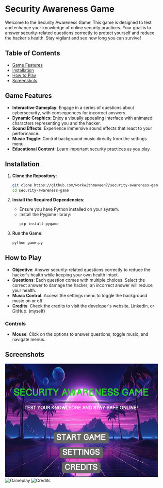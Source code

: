 # Security Awareness Game

Welcome to the Security Awareness Game! This game is designed to test and enhance your knowledge of online security practices. Your goal is to answer security-related questions correctly to protect yourself and reduce the hacker's health. Stay vigilant and see how long you can survive!

## Table of Contents
- [Game Features](#game-features)
- [Installation](#installation)
- [How to Play](#how-to-play)
- [Screenshots](#screenshots)

## Game Features
- **Interactive Gameplay**: Engage in a series of questions about cybersecurity, with consequences for incorrect answers.
- **Dynamic Graphics**: Enjoy a visually appealing interface with animated characters representing you and the hacker.
- **Sound Effects**: Experience immersive sound effects that react to your performance.
- **Music Toggle**: Control background music directly from the settings menu.
- **Educational Content**: Learn important security practices as you play.

## Installation

1. **Clone the Repository**:
    ```bash
    git clone https://github.com/workwithnaveen7/security-awareness-game.git
    cd security-awareness-game
    ```

2. **Install the Required Dependencies**:
    - Ensure you have Python installed on your system.
    - Install the Pygame library:
      ```bash
      pip install pygame
      ```

3. **Run the Game**:
    ```bash
    python game.py
    ```

## How to Play

- **Objective**: Answer security-related questions correctly to reduce the hacker's health while keeping your own health intact.
- **Questions**: Each question comes with multiple choices. Select the correct answer to damage the hacker; an incorrect answer will reduce your health.
- **Music Control**: Access the settings menu to toggle the background music on or off.
- **Credits**: Check the credits to visit the developer's website, LinkedIn, or GitHub. (myself)

### Controls
- **Mouse**: Click on the options to answer questions, toggle music, and navigate menus.

## Screenshots
![Main Menu](images/screenshot_main_menu.png)
![Gameplay](images/screenshot_gameplay.png)
![Credits](images/screenshot_credits.png)



